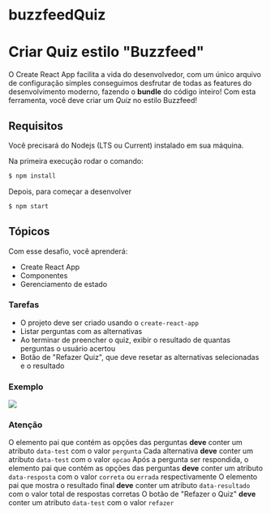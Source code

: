 # buzzfeedQuiz
# Criar Quiz estilo "Buzzfeed"

O Create React App facilita a vida do desenvolvedor, com um único arquivo de configuração simples conseguimos desfrutar de todas as features do desenvolvimento moderno, fazendo o **bundle** do código inteiro!
Com esta ferramenta, você deve criar um _Quiz_ no estilo Buzzfeed!

## Requisitos

Você precisará do Nodejs (LTS ou Current) instalado em sua máquina.

Na primeira execução rodar o comando:

```bash
$ npm install
```

Depois, para começar a desenvolver

```bash
$ npm start
```

## Tópicos

Com esse desafio, você aprenderá:

- Create React App
- Componentes
- Gerenciamento de estado

### Tarefas

- O projeto deve ser criado usando o `create-react-app`
- Listar perguntas com as alternativas
- Ao terminar de preencher o quiz, exibir o resultado de quantas perguntas o usuário acertou
- Botão de "Refazer Quiz", que deve resetar as alternativas selecionadas e o resultado

### Exemplo

![](https://codenation-challenges.s3-us-west-1.amazonaws.com/vue-2/1qu3NMV.gif)

### Atenção

O elemento pai que contém as opções das perguntas **deve** conter um atributo `data-test` com o valor `pergunta`
Cada alternativa **deve** conter um atributo `data-test` com o valor `opcao`
Após a pergunta ser respondida, o elemento pai que contém as opções das perguntas **deve** conter um atributo `data-resposta` com o valor `correta` ou `errada` respectivamente
O elemento pai que mostra o resultado final **deve** conter um atributo `data-resultado` com o valor total de respostas corretas
O botão de "Refazer o Quiz" **deve** conter um atributo `data-test` com o valor `refazer`
